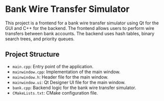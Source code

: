 # Bank Wire Transfer Simulator

This project is a frontend for a bank wire transfer simulator using Qt for the GUI and C++ for the backend. 
The frontend allows users to perform wire transfers between bank accounts. The backend uses hash tables, binary search trees, and priority queues. 


## Project Structure

- `main.cpp`: Entry point of the application.
- `mainwindow.cpp`: Implementation of the main window.
- `mainwindow.h`: Header file for the main window.
- `mainwindow.ui`: Qt Designer UI file for the main window.
- `bank.cpp`: Backend logic for the bank wire transfer simulator.
- `CMakeLists.txt`: CMake configuration file.

